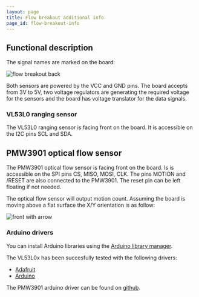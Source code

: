 ```yaml
---
layout: page
title: Flow breakout additional info
page_id: flow-breakout-info
---
```


## Functional description 

The signal names are marked on the board:

![flow breakout back](/images/documentation/wiki/flowbreakout_back.png)

Both sensors are powered by the VCC and GND pins. The board accepts from 3V to 5V, two voltage regulators are generating the required voltage for the sensors and the board has voltage translator for the data signals.

### VL53L0 ranging sensor

The VL53L0 ranging sensor is facing front on the board. It is accessible on the I2C pins SCL and SDA.

## PMW3901 optical flow sensor

The PMW3901 optical flow sensor is facing front on the board. Is is accessible on the SPI pins CS, MISO, MOSI, CLK. The pins MOTION and /RESET are also connected to the PMW3901. The reset pin can be left floating if not needed.

The optical flow sensor will output motion count. Assuming the board is moving above a flat surface the X/Y orientation is as follow:

![front with arrow](/images/documentation/wiki/front_with_arrow.png)

### Arduino drivers 

You can install Arduino libraries using the [Arduino library manager](https://www.arduino.cc/en/Guide/Libraries#toc3).

The VL53L0x has been succesfully tested with the following drivers:
  * [Adafruit](https://github.com/adafruit/Adafruit_VL53L0X)
  * [Arduino](https://github.com/pololu/vl53l0x-arduino)

The PMW3901 arduino driver can be found on [github](https://github.com/bitcraze/Bitcraze_PMW3901).
